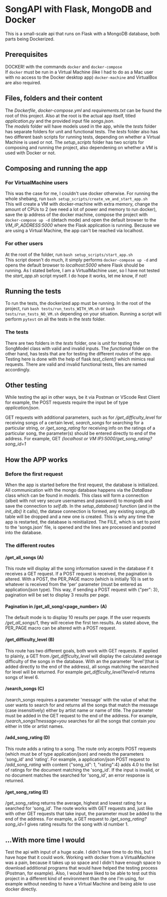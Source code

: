 # SongAPI with Flask, MongoDB and Docker

This is a small-scale api that runs on Flask with a MongoDB database, both parts being Dockerized.

## Prerequisites
DOCKER! with the commands `docker` and `docker-compose`   
If `docker` must be run in a Virtual Machine (like I had to do as a Mac user with no access to the Docker desktop app) `docker-machine` and VirtualBox are also required.

## Files, folders and their content
The *Dockerfile*, *docker-compose.yml* and *requirements.txt* can be found the root of this project. Also at the root is the actual app itself, titled *application.py* and the provided input file *songs.json*.   
The *models* folder will have models used in the app, while the *tests* folder has separate folders for unit and functional tests. The *tests* folder also has two different bash scripts for running tests, depending on whether a Virtual Machine is used or not. The *setup_scripts* folder has two scripts for composing and running the project, also dependening on whether a VM is used with Docker or not.

## Composing and running the app
### For VirtualMachine users
This was the case for me, I couldn't use docker otherwise. For running the whole shebang, run `bash setup_scripts/create_vm_and_start_app.sh`   
This will create a VM with docker-machine with extra memory, change the amount of CPUs to 2 (we need a lot of power and memory to run docker), save the ip address of the docker machine, compose the project with `docker-compose up -d` (detach mode) and open the default browser to the *VM_IP_ADDRESS:5000* where the Flask application is running. Because we are using a Virtual Machine, the app can't be reached via localhost.

### For other users
At the root of the folder, run `bash setup_scripts/start_app.sh`   
This script doesn't do much, it simply performs `docker-compose up -d` and opens the default browser to *localhost:5000* where Flask should be running. As I stated before, I am a VirtualMachine user, so I have not tested the *start_app.sh* script myself. I do hope it works, let me know, if not!

## Running the tests
To run the tests, the dockerized app must be running. In the root of the project, run `bash tests/run_tests_WITH_VM.sh` or `bash tests/run_tests_NO_VM.sh` depending on your situation. Running a script will perform `pytest` on all the tests in the *tests* folder.   

### The tests
There are two folders in the *tests* folder, one is *unit* for testing the SongModel class with valid and invalid inputs. The *functional* folder on the other hand, has tests that are for testing the different *routes* of the app. Testing here is done with the help of flask *test_client()* which mimics real requests. There are valid and invalid functional tests, files are named accordingly.

## Other testing
While testing the api in other ways, be it via Postman or VScode Rest Client for example, the POST requests require the input be of type *application/json*.   

GET requests with additional parameters, such as for */get_difficulty_level* for receiving songs of a certain level, *search_songs* for searching for a particular string, or */get_song_rating* for receiving info on the ratings of a particular song, the parameter(s) should be entered directly to end of the address.
For example, GET *{localhost or VM IP}:5000/get_song_rating?song_id=1*  

## How the APP works
### Before the first request
When the app is started before the first request, the database is initialized. All communication with the mongo database happens via the *DataBase* class which can be found in *models*. This class will form a connection (albeit with not very secure usernames and password) to mongodb and save the connection to *self.db*. In the *setup_database()* function (and in the *init_db()* it calls), the datase connection is formed, any existing *songs_db* table will be dropped and a new one is created. This is why any time the app is restarted, the database is reinitialized. The FILE, which is set to point to the 'songs.json' file, is opened and the lines are processed and posted into the database.

### The different routes
#### /get_all_songs   (A)
This route will display all the song information saved in the database if it receives a GET request. If a POST request is received, the pagination is altered. With a POST, the PER_PAGE macro (which is initially 10) is set to whatever is received from the 'per' parameter (must be entered as application/json type). This way, if sending a POST request with {"per": 3}, pagination will be set to display 3 results per page.

#### Pagination in /get_all_song/<page_number>   (A)
The default mode is to display 10 results per page. If the user requests */get_all_songs/1*, they will receive the first ten results. As stated above, the PER_PAGE macro can be altered with a POST request.

#### /get_difficulty_level   (B)
This route has two different goals, both work with GET requests. If applied to plainly, a GET from */get_difficulty_level* will display the calculated average difficulty of the songs in the database. With an the parameter 'level'(that is added directly to the end of the address), all songs matching the searched for level will be returned. For example *get_difficulty_level?level=6* returns songs of level 6.

#### /search_songs     (C)
/search_songs requires a parameter 'message' with the value of what the user wants to search for and returns all the songs that match the message (case insensitively) either by artist name or name of title. The parameter must be added in the GET request to the end of the address. For example, */search_songs?message=you* searches for all the songs that contain *you* either in title or artist names.

#### /add_song_rating    (D)
This route adds a rating to a song. The route only accepts POST requests (which must be of type application/json) and needs the parameters 'song_id' and 'rating'. For example, a application/json POST request to */add_song_rating* with content {"song_id": 1, "rating":4} adds 4.0 to the list of ratings for the document matching the 'song_id'. If the input is invalid, or no document matches the searched for 'song_id', an error response is returned.

#### /get_song_rating    (E)
/get_song_rating returns the average, highest and lowest rating for a searched for 'song_id'. The route works with GET requests and, just like with other GET requests that take input, the parameter must be added to the end of the address. For example, a GET request to */get_song_rating?song_id=1* gives rating results for the song with id number 1.

## ...With more time I would
Test the api with input of a huge scale. I didn't have time to do this, but I have hope that it could work. Working with docker from a VirtualMachine was a pain, because it takes up so space and I didn't have enough space to download additional programs that would have helped the testing process (Postman, for example). Also, I would have liked to be able to test out this project in a different kind of environment than the one I'm using, for example without needing to have a Virtual Machine and being able to use docker directly.